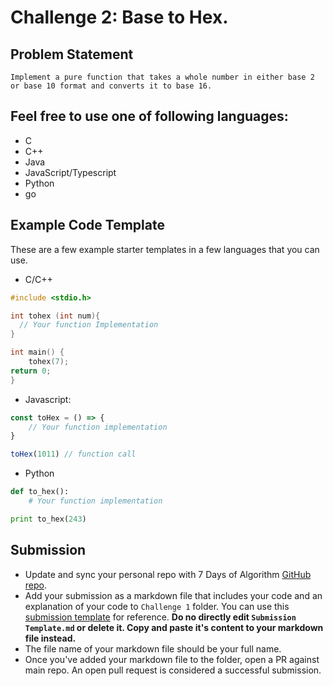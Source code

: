 # Challenge 2: Base to Hex.
## Problem Statement 

    Implement a pure function that takes a whole number in either base 2 or base 10 format and converts it to base 16.

## Feel free to use one of following languages:
- C
- C++
- Java
- JavaScript/Typescript
- Python
- go

## Example Code Template

These are a few example starter templates in a few languages that you can use.
- C/C++
```c
#include <stdio.h>

int tohex (int num){
  // Your function Implementation 
}

int main() {
	tohex(7);
return 0;
}
```
- Javascript:
```javascript
const toHex = () => {
	// Your function implementation
}

toHex(1011) // function call
```
- Python
```python
def to_hex():
    # Your function implementation

print to_hex(243)
```

## Submission

- Update and sync your personal repo with 7 Days of Algorithm 
  [GitHub repo](https://github.com/nexussjcet/7DaysofAlgo).
- Add your submission as a markdown file that includes your code and 
  an explanation of your code to `Challenge 1` folder. You can use this
  [submission template](https://github.com/nexussjcet/7DaysofAlgo/blob/main/Submission%20Template.md)
  for reference. **Do no directly edit `Submission Template.md` or delete it. Copy and paste it's content to your markdown
  file instead.**
- The file name of your markdown file should be your full name.
- Once you've added your markdown file to the folder, open a PR against main
  repo. An open pull request is considered a successful submission.
